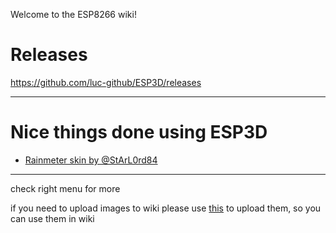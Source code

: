 Welcome to the ESP8266 wiki!

# Releases
https://github.com/luc-github/ESP3D/releases

***

# Nice things done using ESP3D
* [Rainmeter skin by @StArL0rd84](https://github.com/luc-github/ESP3D/wiki/Rainmeter-skin)


***

check right menu for more

if you need to upload images to wiki please use [this](https://github.com/luc-github/ESP3D/issues/427) to upload them, so you can use them in wiki
